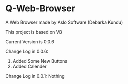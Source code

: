 # Q-Web-Browser

A Web Browser made by Aslo Software (Debarka Kundu)

This project is based on VB

Current Version is 0.0.6

Change Log in 0.0.6:
1. Added Some New Buttons
2. Added Calender

Change Log in 0.0.1:
Nothing
